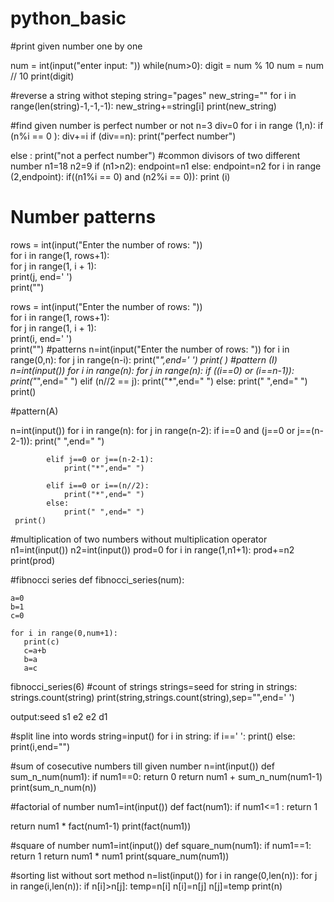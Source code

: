 # python_basic

#print given number one by one

num = int(input("enter input: "))
while(num>0):
    digit = num % 10
    num = num // 10
    print(digit)

#reverse a string withot steping
string="pages"
new_string=""
for i in range(len(string)-1,-1,-1):
    new_string+=string[i]
print(new_string)

#find given number is perfect number or not
n=3
div=0
for i in range (1,n):
  if (n%i == 0 ):
   div+=i
if (div==n):
        print("perfect number")

else :
     print("not a perfect number")
#common divisors of two different number
n1=18
n2=9
if (n1>n2):
    endpoint=n1
else:
    endpoint=n2
for i in range (2,endpoint):
 if((n1%i == 0) and (n2%i == 0)):
     print (i)

# Number patterns
rows = int(input("Enter the number of rows: "))  
for i in range(1, rows+1):   
    for j in range(1, i + 1):  
        print(j, end=' ')  
    print("") 

  rows = int(input("Enter the number of rows: "))  
for i in range(1, rows+1):   
    for j in range(1, i + 1):  
        print(i, end=' ')  
    print("") 
  #patterns
n=int(input("Enter the number of rows: "))
for i in range(0,n):
         for j in range(n-i):
            print("*",end=' ')
         print( )
#pattern (I)
n=int(input())
for i in range(n):
    for j in range(n):
        if ((i==0) or (i==n-1)):
            print("*",end=" ")
        elif (n//2 == j):
             print("*",end=" ")
        else:
             print(" ",end=" ")
    print()

#pattern(A) 

n=int(input())
for i in range(n):
     for j in range(n-2):
            if i==0 and (j==0 or j==(n-2-1)):
                print(" ",end=" ")
            
            elif j==0 or j==(n-2-1):
                print("*",end=" ")
            
            elif i==0 or i==(n//2):
                print("*",end=" ")
            else:
                print(" ",end=" ")
     print()

#multiplication of two numbers without multiplication operator
n1=int(input())
n2=int(input())
prod=0
for i in range(1,n1+1):
    prod+=n2
print(prod)


#fibnocci series
def fibnocci_series(num):

    a=0
    b=1
    c=0

    for i in range(0,num+1):
       print(c)
       c=a+b
       b=a
       a=c

fibnocci_series(6)
#count of strings
strings=seed
for string in strings:
 strings.count(string)
 print(string,strings.count(string),sep="",end=' ')

 output:seed
s1 e2 e2 d1 

#split line into words
string=input()
for i in string:
    if i==' ':
        print()
    else:
        print(i,end="")

#sum of cosecutive numbers till given number
n=int(input())
def sum_n_num(num1):
    if num1==0:
        return 0
    return num1 + sum_n_num(num1-1)
print(sum_n_num(n))

#factorial of number
num1=int(input())
def fact(num1):
  if num1<=1 :
    return 1
 
  return num1 * fact(num1-1)
print(fact(num1))


#square of number
num1=int(input())
def square_num(num1):
  if num1==1:
    return 1
  return num1 * num1
print(square_num(num1))

#sorting list without sort method
n=list(input())
for i in range(0,len(n)):
 for j in range(i,len(n)):
   if n[i]>n[j]:
     temp=n[i]
     n[i]=n[j]
     n[j]=temp
print(n)

